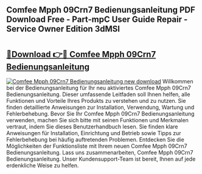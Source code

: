 ## Comfee Mpph 09Crn7 Bedienungsanleitung PDF Download Free - Part-mpC User Guide Repair - Service Owner Edition 3dMSl

# <h2><a href="http://df24yyv.blite.top/?on=Comfee+Mpph+09Crn7+Bedienungsanleitung">🔗Download 👉🔴 Comfee Mpph 09Crn7 Bedienungsanleitung</a></h2>

[![Comfee Mpph 09Crn7 Bedienungsanleitung new download](https://i.imgur.com/lujVjoI.png)](http://df24yyv.blite.top/?on=Comfee+Mpph+09Crn7+Bedienungsanleitung)
Willkommen bei der Bedienungsanleitung für Ihr neu aktiviertes Comfee Mpph 09Crn7 Bedienungsanleitung. Dieser umfassende Leitfaden soll Ihnen helfen, alle Funktionen und Vorteile Ihres Produkts zu verstehen und zu nutzen. Sie finden detaillierte Anweisungen zur Installation, Verwendung, Wartung und Fehlerbehebung. Bevor Sie Ihr Comfee Mpph 09Crn7 Bedienungsanleitung verwenden, machen Sie sich bitte mit seinen Funktionen und Merkmalen vertraut, indem Sie dieses Benutzerhandbuch lesen. Sie finden klare Anweisungen für Installation, Einrichtung und Betrieb sowie Tipps zur Fehlerbehebung bei häufig auftretenden Problemen. Entdecken Sie die Möglichkeiten der Funktionsliste mit Ihrem neuen Comfee Mpph 09Crn7 Bedienungsanleitung. Lass uns zusammenarbeiten, Comfee Mpph 09Crn7 Bedienungsanleitung. Unser Kundensupport-Team ist bereit, Ihnen auf jede erdenkliche Weise zu helfen.
